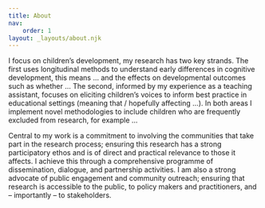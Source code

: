 ```yaml
---
title: About
nav:
    order: 1
layout: _layouts/about.njk
---
```


I focus on children’s development, my research has two key strands. The first
uses longitudinal methods to understand early differences in cognitive
development, this means ... and the effects on developmental outcomes such as
whether ... The second, informed by my experience as a teaching assistant,
focuses on eliciting children’s voices to inform best practice in educational
settings (meaning that / hopefully affecting ...). In both areas I implement
novel methodologies to include children who are frequently excluded from
research, for example ...

Central to my work is a commitment to involving the communities that take part
in the research process; ensuring this research has a strong participatory ethos
and is of direct and practical relevance to those it affects. I achieve this
through a comprehensive programme of dissemination, dialogue, and partnership
activities. I am also a strong advocate of public engagement and community
outreach; ensuring that research is accessible to the public, to policy makers
and practitioners, and – importantly – to stakeholders.
